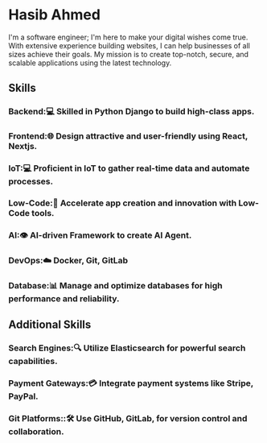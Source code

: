 # Hasib Ahmed
I'm a software engineer; I'm here to make your digital wishes come true. With extensive experience building websites, I can help businesses of all sizes achieve their goals. My mission is to create top-notch, secure, and scalable applications using the latest technology.

## Skills
### Backend:💻 Skilled in Python Django to build high-class apps.

### Frontend:🌐 Design attractive and user-friendly using React, Nextjs.

### IoT:💻 Proficient in IoT to gather real-time data and automate processes.

### Low-Code:🚀 Accelerate app creation and innovation with Low-Code tools.

### AI:👁️ AI-driven Framework to create AI Agent.

### DevOps:☁️ Docker, Git, GitLab

### Database:📊 Manage and optimize databases for high performance and reliability.

## Additional Skills
### Search Engines:🔍 Utilize Elasticsearch for powerful search capabilities.

### Payment Gateways:💳 Integrate payment systems like Stripe, PayPal.

### Git Platforms::🛠️ Use GitHub, GitLab, for version control and collaboration.
